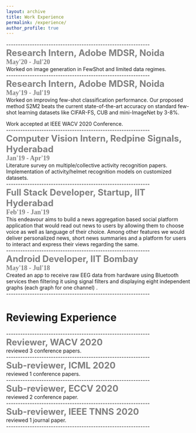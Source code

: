 ```yaml
---
layout: archive
title: Work Experience
permalink: /experience/
author_profile: true
---
```

-------------------------------------------------------------<br/>
<span style="color:gray"><b><font size=5>Research Intern, Adobe MDSR, Noida</font></b></span><br/>
<span style="color:gray"><b><font size=4 face=courrier>May'20 - Jul'20 </font></b></span><br/>
Worked on image generation in FewShot and limited data regimes. 
<br/>-------------------------------------------------------------<br/>
<span style="color:gray"><b><font size=5>Research Intern, Adobe MDSR, Noida</font></b></span><br/>
<span style="color:gray"><b><font size=4 face=courrier>May'19 - Jul'19 </font></b></span><br/>
Worked on improving few-shot classification performance. Our proposed method S2M2 beats the current state-of-the-art accuracy on standard few-shot learning datasets like CIFAR-FS, CUB and mini-ImageNet by 3-8%.

Work accepted at IEEE WACV 2020 Conference.
<br/>-------------------------------------------------------------<br/>
<span style="color:gray"><b><font size=5>Computer Vision Intern, Redpine Signals, Hyderabad</font></b></span><br/>
<span style="color:gray"><b><font size=4 face=courrier>Jan'19 - Apr'19 </font></b></span><br/>
Literature survey on multiple/collective activity recognition papers. Implementation of activity/helmet recognition models on customized datasets.
<br/>-------------------------------------------------------------<br/>
<span style="color:gray"><b><font size=5>Full Stack Developer, Startup, IIT Hyderabad</font></b></span><br/>
<span style="color:gray"><b><font size=4 face=courrier>Feb'19 - Jan'19 </font></b></span><br/>
This endeavour aims to build a news aggregation based social platform application that would read out news to users by allowing them to choose voice as well as language of their choice. Among other features we would deliver personalized news, short news summaries and a platform for users to interact and express their views regarding the same.
<br/>-------------------------------------------------------------<br/>
<span style="color:gray"><b><font size=5>Android Developer, IIT Bombay</font></b></span><br/>
<span style="color:gray"><b><font size=4 face=courrier>May'18 - Jul'18 </font></b></span><br/>
Created an app to receive raw EEG data from hardware using Bluetooth services then filtering it using signal filters and displaying eight independent graphs (each graph for one channel) . 
<br/>-------------------------------------------------------------<br/>

# Reviewing Experience
-------------------------------------------------------------<br/>
<span style="color:gray"><b><font size=5>Reviewer, WACV 2020</font></b></span><br/>
reviewed 3 conference papers. 
<br/>-------------------------------------------------------------<br/>
<span style="color:gray"><b><font size=5>Sub-reviewer, ICML 2020</font></b></span><br/>
reviewed 1 conference papers. 
<br/>-------------------------------------------------------------<br/>
<span style="color:gray"><b><font size=5>Sub-reviewer, ECCV 2020</font></b></span><br/>
reviewed 2 conference paper. 
<br/>-------------------------------------------------------------<br/>
<span style="color:gray"><b><font size=5>Sub-reviewer, IEEE TNNS 2020</font></b></span><br/>
reviewed 1 journal paper. 
<br/>-------------------------------------------------------------<br/>